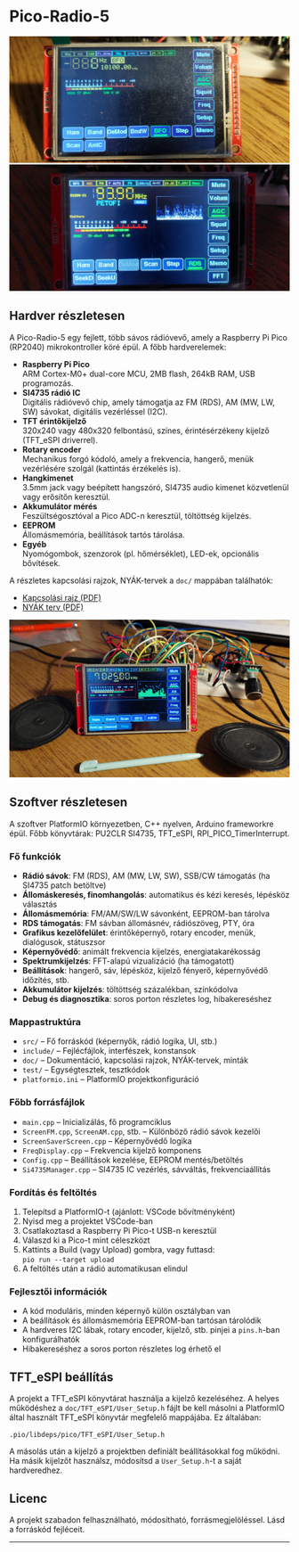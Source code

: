 # Pico-Radio-5

![Készülék fotó](doc/20250502_175417.jpg)
![Kijelző példa](doc/20250515_194428.jpg)

## Hardver részletesen

A Pico-Radio-5 egy fejlett, több sávos rádióvevő, amely a Raspberry Pi Pico (RP2040) mikrokontroller köré épül. A főbb hardverelemek:

- **Raspberry Pi Pico**  
  ARM Cortex-M0+ dual-core MCU, 2MB flash, 264kB RAM, USB programozás.
- **SI4735 rádió IC**  
  Digitális rádióvevő chip, amely támogatja az FM (RDS), AM (MW, LW, SW) sávokat, digitális vezérléssel (I2C).
- **TFT érintőkijelző**  
  320x240 vagy 480x320 felbontású, színes, érintésérzékeny kijelző (TFT_eSPI driverrel).
- **Rotary encoder**  
  Mechanikus forgó kódoló, amely a frekvencia, hangerő, menük vezérlésére szolgál (kattintás érzékelés is).
- **Hangkimenet**  
  3.5mm jack vagy beépített hangszóró, SI4735 audio kimenet közvetlenül vagy erősítőn keresztül.
- **Akkumulátor mérés**  
  Feszültségosztóval a Pico ADC-n keresztül, töltöttség kijelzés.
- **EEPROM**  
  Állomásmemória, beállítások tartós tárolása.
- **Egyéb**  
  Nyomógombok, szenzorok (pl. hőmérséklet), LED-ek, opcionális bővítések.

A részletes kapcsolási rajzok, NYÁK-tervek a `doc/` mappában találhatók:
- [Kapcsolási rajz (PDF)](doc/pico-radio-5-sch.pdf)
- [NYÁK terv (PDF)](doc/pico-radio-5-pcb.pdf)

![](doc/20250809_112400.jpg)

## Szoftver részletesen

A szoftver PlatformIO környezetben, C++ nyelven, Arduino frameworkre épül. Főbb könyvtárak: PU2CLR SI4735, TFT_eSPI, RPI_PICO_TimerInterrupt.

### Fő funkciók

- **Rádió sávok**: FM (RDS), AM (MW, LW, SW), SSB/CW támogatás (ha SI4735 patch betöltve)
- **Állomáskeresés, finomhangolás**: automatikus és kézi keresés, lépésköz választás
- **Állomásmemória**: FM/AM/SW/LW sávonként, EEPROM-ban tárolva
- **RDS támogatás**: FM sávban állomásnév, rádiószöveg, PTY, óra
- **Grafikus kezelőfelület**: érintőképernyő, rotary encoder, menük, dialógusok, státuszsor
- **Képernyővédő**: animált frekvencia kijelzés, energiatakarékosság
- **Spektrumkijelzés**: FFT-alapú vizualizáció (ha támogatott)
- **Beállítások**: hangerő, sáv, lépésköz, kijelző fényerő, képernyővédő időzítés, stb.
- **Akkumulátor kijelzés**: töltöttség százalékban, színkódolva
- **Debug és diagnosztika**: soros porton részletes log, hibakereséshez

### Mappastruktúra

- `src/` – Fő forráskód (képernyők, rádió logika, UI, stb.)
- `include/` – Fejlécfájlok, interfészek, konstansok
- `doc/` – Dokumentáció, kapcsolási rajzok, NYÁK-tervek, minták
- `test/` – Egységtesztek, tesztkódok
- `platformio.ini` – PlatformIO projektkonfiguráció

### Főbb forrásfájlok

- `main.cpp` – Inicializálás, fő programciklus
- `ScreenFM.cpp`, `ScreenAM.cpp`, stb. – Különböző rádió sávok kezelői
- `ScreenSaverScreen.cpp` – Képernyővédő logika
- `FreqDisplay.cpp` – Frekvencia kijelző komponens
- `Config.cpp` – Beállítások kezelése, EEPROM mentés/betöltés
- `Si4735Manager.cpp` – SI4735 IC vezérlés, sávváltás, frekvenciaállítás

### Fordítás és feltöltés

1. Telepítsd a PlatformIO-t (ajánlott: VSCode bővítményként)
2. Nyisd meg a projektet VSCode-ban
3. Csatlakoztasd a Raspberry Pi Pico-t USB-n keresztül
4. Válaszd ki a Pico-t mint céleszközt
5. Kattints a Build (vagy Upload) gombra, vagy futtasd:  
   `pio run --target upload`
6. A feltöltés után a rádió automatikusan elindul

### Fejlesztői információk

- A kód moduláris, minden képernyő külön osztályban van
- A beállítások és állomásmemória EEPROM-ban tartósan tárolódik
- A hardveres I2C lábak, rotary encoder, kijelző, stb. pinjei a `pins.h`-ban konfigurálhatók
- Hibakereséshez a soros porton részletes log érhető el

## TFT_eSPI beállítás

A projekt a TFT_eSPI könyvtárat használja a kijelző kezeléséhez. A helyes működéshez a `doc/TFT_eSPI/User_Setup.h` fájlt be kell másolni a PlatformIO által használt TFT_eSPI könyvtár megfelelő mappájába. Ez általában:

```
.pio/libdeps/pico/TFT_eSPI/User_Setup.h
```

A másolás után a kijelző a projektben definiált beállításokkal fog működni. Ha másik kijelzőt használsz, módosítsd a `User_Setup.h`-t a saját hardveredhez.

## Licenc

A projekt szabadon felhasználható, módosítható, forrásmegjelöléssel. Lásd a forráskód fejléceit.

---

